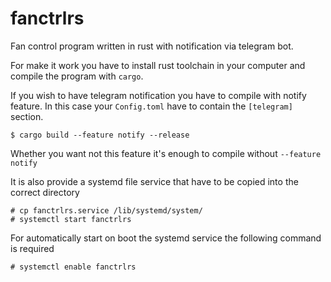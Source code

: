 # fanctrlrs
Fan control program written in rust with notification via telegram bot.

For make it work you have to install rust toolchain in your computer and compile
the program with `cargo`.

If you wish to have telegram notification you have to compile with notify feature. In this case your `Config.toml` have to contain the `[telegram]` section.
```
$ cargo build --feature notify --release
```
Whether you want not this feature it's enough to compile without `--feature notify`

It is also provide a systemd file service that have to be copied into the correct directory
```
# cp fanctrlrs.service /lib/systemd/system/
# systemctl start fanctrlrs
```

For automatically start on boot the systemd service the following command is required
```
# systemctl enable fanctrlrs
```
